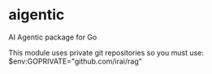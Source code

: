 # aigentic
AI Agentic package for Go


This module uses private git repositories so you must use:
$env:GOPRIVATE="github.com/irai/rag"
